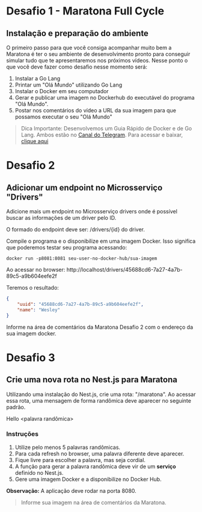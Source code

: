 # Desafio 1 - Maratona Full Cycle

## Instalação e preparação do ambiente

O primeiro passo para que você consiga acompanhar muito bem a Maratona é ter o seu ambiente de desenvolvimento pronto para conseguir simular tudo que te apresentaremos nos próximos vídeos. Nesse ponto o que você deve fazer como desafio nesse momento será:

1. Instalar a Go Lang
2. Printar um "Olá Mundo" utilizando Go Lang
3. Instalar o Docker em seu computador
4. Gerar e publicar uma imagem no Dockerhub do executável do programa "Olá Mundo".
5. Postar nos comentários do vídeo a URL da sua imagem para que possamos executar o seu "Olá Mundo"

> Dica Importante: Desenvolvemos um Guia Rápido de Docker e de Go Lang. Ambos estão no [Canal do Telegram](https://t.me/devfullcycle). Para acessar e baixar, [clique aqui](https://t.me/devfullcycle)

# Desafio 2 

## Adicionar um endpoint no Microsserviço "Drivers" 

Adicione mais um endpoint no Microsserviço drivers onde é possível buscar as informações de um driver pelo ID.

O formado do endpoint deve ser: /drivers/{id} do driver.

Compile o programa e o disponibilize em uma imagem Docker. 
Isso significa que poderemos testar seu programa acessando:

```
docker run -p8081:8081 seu-user-no-docker-hub/sua-imagem
```

Ao acessar no browser: http://localhost/drivers/45688cd6-7a27-4a7b-89c5-a9b604eefe2f

Teremos o resultado:

```json
{
	"uuid": "45688cd6-7a27-4a7b-89c5-a9b604eefe2f",
	"name": "Wesley"
}
```

Informe na área de comentários da Maratona Desafio 2 com o endereço da sua imagem docker.

# Desafio 3

## Crie uma nova rota no Nest.js para Maratona

Utilizando uma instalação do Nest.js, crie uma rota: "/maratona".
Ao acessar essa rota, uma mensagem de forma randômica deve aparecer no seguinte padrão.

Hello <palavra randômica>

### Instruções
1.	Utilize pelo menos 5 palavras randômicas.
2. Para cada refresh no browser, uma palavra diferente deve aparecer.
3. Fique livre para escolher a palavra, mas seja cordial.
4. A função para gerar a palavra randômica deve vir de um __serviço__ definido no Nest.js.
5. Gere uma imagem Docker e a disponibilize no Docker Hub. 

__Observação:__ A aplicação deve rodar na porta 8080.

> Informe sua imagem na área de comentários da Maratona.